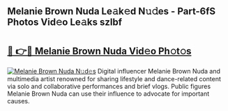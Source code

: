 ## Melanie Brown Nuda Le𝚊k𝚎d N𝚞𝚍es - Part-6fS Photos Vid𝚎o Le𝚊ks szlbf

# <h2><a href="http://fbeldxi.evod.top/?m=Melanie+Brown+Nuda">🔗 👉🔴 Melanie Brown Nuda Vid𝚎o Ph𝚘t𝚘s</a></h2>

[![Melanie Brown Nuda N𝚞d𝚎s](https://i.imgur.com/8V9OHl7.gif)](http://fbeldxi.evod.top/?m=Melanie+Brown+Nuda)
Digital influencer Melanie Brown Nuda and multimedia artist renowned for sharing lifestyle and dance-related content via solo and collaborative performances and brief vlogs. Public figures Melanie Brown Nuda can use their influence to advocate for important causes. 
